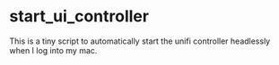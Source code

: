 # start_ui_controller

This is a tiny script to automatically start the unifi controller headlessly when I log into my mac. 
